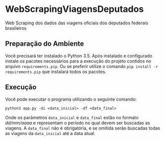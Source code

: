 # WebScrapingViagensDeputados
Web Scraping dos dados das viagens oficiais dos deputados federais brasileiros

## Preparação do Ambiente
Você precisará ter instalado o Python 3.5. Após instalado e configurado instale os pacotes necessários para a execução do projeto contidos no arquivo `requirements.pip`. Ou se preferir utilize o comando `pip install -r requirements.pip` que instalará todos os pacotes.

## Execução
Você pode executar o programa utilizando o seguinte comando:
```
python3 app.py -di <data_inicial> -df <data_final>
```
Onde os parâmetros `data_inicial` e `data_final` estão no formato *dd/mm/aaaa* e representam o período no qual devem ser buscadas as viagens. A `data_final` não é obrigatória, e se omitida serão buscadas todas as viagens da `data_inicial` até a data atual.